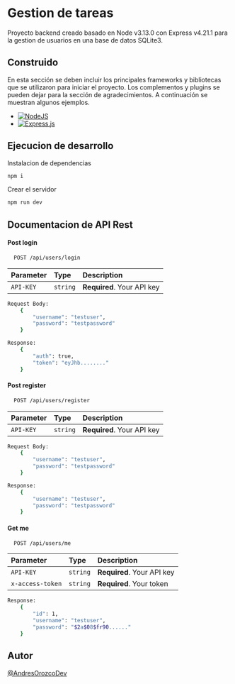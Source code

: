 # Gestion de tareas

Proyecto backend creado basado en Node v3.13.0 con Express v4.21.1 para la gestion de usuarios en una base de datos SQLite3.

## Construido

En esta sección se deben incluir los principales frameworks y bibliotecas que se utilizaron para iniciar el proyecto. Los complementos y plugins se pueden dejar para la sección de agradecimientos. A continuación se muestran algunos ejemplos.

* [![NodeJS](https://img.shields.io/badge/Node.js-6DA55F?logo=node.js&logoColor=white)](#)
* [![Express.js](https://img.shields.io/badge/Express.js-%23404d59.svg?logo=express&logoColor=%2361DAFB)](#)

## Ejecucion de desarrollo

Instalacion de dependencias
```bash
npm i
```
Crear el servidor
```bash
npm run dev
```

## Documentacion de API Rest

#### Post login

```bash
  POST /api/users/login
```

| Parameter | Type     | Description                |
| :-------- | :------- | :------------------------- |
| `API-KEY` | `string` | **Required**. Your API key |

```bash
Request Body:
    {
        "username": "testuser",
        "password": "testpassword"
    }
```

```bash
Response:
    {
        "auth": true,
        "token": "eyJhb........"
    }
```

#### Post register

```bash
  POST /api/users/register
```

| Parameter | Type     | Description                |
| :-------- | :------- | :------------------------- |
| `API-KEY` | `string` | **Required**. Your API key |

```bash
Request Body:
    {
        "username": "testuser",
        "password": "testpassword"
    }
```

```bash
Response:
    {
        "username": "testuser",
        "password": "testpassword"
    }
```

#### Get me

```bash
  POST /api/users/me
```

| Parameter | Type     | Description                |
| :--------------- | :------- | :------------------------- |
| `API-KEY`        | `string` | **Required**. Your API key |
| `x-access-token` | `string` | **Required**. Your token   |

```bash
Response:
    {
        "id": 1,
        "username": "testuser",
        "password": "$2a$08$fr90......"
    }
```

## Autor

[@AndresOrozcoDev](https://github.com/AndresOrozcoDev)